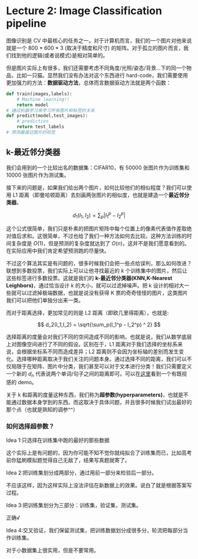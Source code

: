 # Lecture 2: Image Classification pipeline

图像识别是 CV 中最核心的任务之一。对于计算机而言，我们的一个图片对他来说就是一个 800 * 600 * 3 (取决于精度和尺寸) 的矩阵。对于孤立的图片而言，我们找到他的逻辑(或者说模式)是相对简单的。

但是图片实际上有很多，我们还需要考虑不同角度/光照/姿态/背景...下的同一个物品，比如一只猫。显然我们没有办法对这个东西进行 hard-code，我们需要使用更加强力的方法：**数据驱动方法**，总体而言数据驱动方法就是两个函数：
```py
def train(images,labels):
    # Machine learning!!
    return model
# 通过机器学习来学习所有图片和标签的关系
def predict(model,test_images):
    # prediction
    return test_labels
# 预测最接近图片的标签
```

## k-最近邻分类器

我们会用到的一个比较出名的数据集：CIFAR10，有 50000 张图片作为训练集和 10000 张图片作为测试集。

接下来的问题是，如果我们给出两个图片，如何比较他们的相似程度？我们可以使用 L1 距离（即曼哈顿距离）去刻画两张图片的相似度，也就是建造一个**最近邻分类器**。

$$
d_1(I_1,I_2) = \limits\sum_p |I_1^p - I_2^p|
$$

这个公式很简单，我们只是朴素的把图片矩阵中每个位置上的像素代表值作差取绝对值后求和。这很简单，不过也给了我们一种方法如何去比较。这种方法训练的时间复杂度是 $O(1)$，但是预测的复杂度就达到了 $O(n)$，这并不是我们愿意看到的。在实际应用中我们肯定希望预测跑的尽量快。

不过这个算法其实是有问题的，很多时候我们会把一些点给误判，那么如何改进？联想到多数投票，我们实际上可以让他寻找最近的 $k$ 个训练集中的图片，然后让这些标签进行多数投票。这就是我们的 **k-最近邻分类器(KNN,K-Nearest Leighbors)**，通过恰当设计 $k$ 的大小，就可以过滤掉噪声。把 k 设计的相对大一些就可以过滤掉极端数据，也就是说没有获得 K 票的奇奇怪怪的图片，这类图片我们可以把他们单独分出来一类。

而对于距离选择，更加常见的则是 L2 距离（即欧几里得距离），也就是:

$$
d_2(I_1,I_2) = \sqrt{\sum_p(I_1^p - I_2^p) ^ 2}
$$

选择距离的度量会对我们不同的空间造成不同的影响，也就是说，我们从数学底层上对图像空间进行了不同的假设。区别在于，L1 距离对于我们选择的坐标系来说，会根据坐标系不同而造成差异；L2 距离则不会因为坐标轴的差别而发生变化。选择哪种距离取决于我们关注的问题本身。通过选择不同的距离，我们可以不仅局限于在矩阵、图片中分类，我们甚至可以对于文本进行分类！我们只需要定义一个新的 $d_n$ 代表说两个单词/句子之间的距离即可。可以在[这里](http://vision.stanford.edu/teaching/cs231n-demos/knn/)看到一个有既视感的 demo。

关于 k 和距离的度量这种东西，我们称为**超参数(hyperparameters)**，也就是不能通过数据本身学到的东西。而这取决于具体问题，并且很多时候我们试出最好的那个点（也就是熟知的调参^^）

### 如何选择超参数？

Idea 1:只选择在训练集中跑的最好的那些数据

这个实际上是有问题的，因为你可能不知不觉你就纯拟合了训练集而已，比如高考前你猛刷模拟题觉得自己无敌了，结果写真题就寄了。

Idea 2:把训练集划分成两部分，通过用前一部分来检验后一部分。

不应该这样，因为这样实际上没法评估在新数据上的效果。说白了就是根据答案写过程。

Idea 3:把训练集划分为三部分：训练集，验证集，测试集。

正确√

Idea 4:交叉验证，我们保留测试集，把训练数据划分成很多分，轮流把每部分当作训练集。

对于小数据集上很实用，但是不要常用。